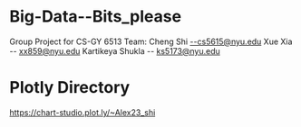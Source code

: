 # Big-Data--Bits_please
Group Project for CS-GY 6513
Team:
Cheng Shi --cs5615@nyu.edu
Xue Xia -- xx859@nyu.edu
Kartikeya Shukla -- ks5173@nyu.edu

# Plotly Directory
https://chart-studio.plot.ly/~Alex23_shi
